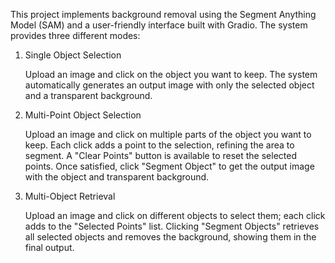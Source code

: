 This project implements background removal using the Segment Anything Model (SAM) and a user-friendly interface built with Gradio. The system provides three different modes:

1. Single Object Selection

    Upload an image and click on the object you want to keep.
    The system automatically generates an output image with only the selected object and a transparent background.

2. Multi-Point Object Selection

    Upload an image and click on multiple parts of the object you want to keep.
    Each click adds a point to the selection, refining the area to segment.
    A "Clear Points" button is available to reset the selected points.
    Once satisfied, click "Segment Object" to get the output image with the object and transparent background.

3. Multi-Object Retrieval

    Upload an image and click on different objects to select them; each click adds to the "Selected Points" list.
    Clicking "Segment Objects" retrieves all selected objects and removes the background, showing them in the final output.